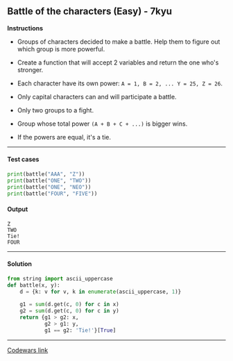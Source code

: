 ## Battle of the characters (Easy) - 7kyu

**Instructions**

- Groups of characters decided to make a battle. Help them to figure out which group is more powerful. 

- Create a function that will accept 2 variables and return the one who's stronger.

- Each character have its own power: `A = 1, B = 2, ... Y = 25, Z = 26`.

- Only capital characters can and will participate a battle.

- Only two groups to a fight.

- Group whose total power `(A + B + C + ...)` is bigger wins.

- If the powers are equal, it's a tie.

---

#### Test cases

```python
print(battle("AAA", "Z"))
print(battle("ONE", "TWO"))
print(battle("ONE", "NEO"))
print(battle("FOUR", "FIVE"))
```

#### Output 
```
Z
TWO
Tie!
FOUR
```

---

#### Solution

```python
from string import ascii_uppercase
def battle(x, y):
    d = {k: v for v, k in enumerate(ascii_uppercase, 1)}
    
    g1 = sum(d.get(c, 0) for c in x)
    g2 = sum(d.get(c, 0) for c in y)
    return {g1 > g2: x,
            g2 > g1: y,
            g1 == g2: 'Tie!'}[True]
```

---

[Codewars link](https://www.codewars.com/kata/595519279be6c575b5000016)
